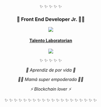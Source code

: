<p align="center">  ✨ ✨ ✨ ✨ ✨ </p>
<h3 align="center"> 💫 Front End Developer Jr. 👩‍💻 </h3>
<p align="center"> <img src="https://github.com/VivianaGuerraCustodio/LIM012-card-validation/blob/master/src/Banner.jpg"> </p>
<h4 align="center"><a href="https://www.canva.com/design/DAEMyq4Kw2I/87Um_qOzMJ_f9tCgY2H8Mw/view?utm_content=DAEMyq4Kw2I&utm_campaign=designshare&utm_medium=link&utm_source=publishsharelink#1" > Talento Laboratorian </a> </h4>
<p align="center"><img src="https://github.com/VivianaGuerraCustodio/LIM012-card-validation/blob/master/src/lab(1).jpg"></p>
<p align="center">  ✨ ✨ ✨ ✨ ✨ </p>
<p align="center"> <em>🌱 Aprendiz de por vida 🌱</em> </p>
<p align="center"> <em>💪🏾 Mamá super empoderada 💪🏾</em> </p>
<p align="center"> <em> ⚡ Blockchain lover ⚡ </em> </p>
<p align="center">  ✨ ✨ ✨ ✨ ✨ ✨ ✨ ✨ ✨ ✨ ✨ ✨ ✨ ✨ ✨ ✨ ✨ ✨ ✨ ✨ </p>

<!--
**VivianaGuerraCustodio/VivianaGuerraCustodio** is a ✨ _special_ ✨ repository because its `README.md` (this file) appears on your GitHub profile.

Here are some ideas to get you started:

- 🔭 I’m currently working on ...
- 🌱 I’m currently learning ...
- 👯 I’m looking to collaborate on ...
- 🤔 I’m looking for help with ...
- 💬 Ask me about ...
- 📫 How to reach me: ...
- 😄 Pronouns: ...
- ⚡ Fun fact: ...
-->
